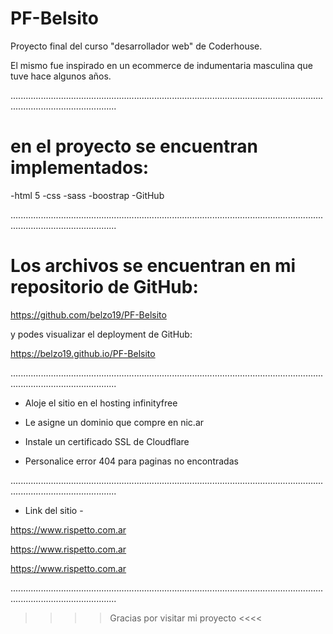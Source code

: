 # PF-Belsito

Proyecto final del curso "desarrollador web" de Coderhouse.

El mismo fue inspirado en un ecommerce de indumentaria masculina que tuve hace algunos años.

......................................................................................................................................................................

# en el proyecto se encuentran implementados:

-html 5
-css
-sass
-boostrap
-GitHub

......................................................................................................................................................................

# Los archivos se encuentran en mi repositorio de GitHub:

https://github.com/belzo19/PF-Belsito

y podes visualizar el deployment de GitHub:

https://belzo19.github.io/PF-Belsito

......................................................................................................................................................................
      
- Aloje el sitio en el hosting infinityfree
 
- Le asigne un dominio que compre en nic.ar

- Instale un certificado SSL de Cloudflare 

- Personalice error 404 para paginas no encontradas

......................................................................................................................................................................

- Link del sitio -

https://www.rispetto.com.ar

https://www.rispetto.com.ar

https://www.rispetto.com.ar

......................................................................................................................................................................

>>>> Gracias por visitar mi proyecto <<<<
